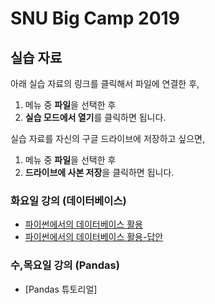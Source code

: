 # SNU Big Camp 2019



## 실습 자료

아래 실습 자료의 링크를 클릭해서 파일에 연결한 후,
1. 메뉴 중 **파일**을 선택한 후
1. **실습 모드에서 열기**를 클릭하면 됩니다.

실습 자료를 자신의 구글 드라이브에 저장하고 싶으면,
1. 메뉴 중 **파일**을 선택한 후
1. **드라이브에 사본 저장**을 클릭하면 됩니다.


### 화요일 강의 (데이터베이스)
- [파이썬에서의 데이터베이스 활용](https://colab.research.google.com/drive/1xvw_RO-dqzOIKxdr7JbjBf7mXCAgb6oY)
- [파이썬에서의 데이터베이스 활용-답안](https://colab.research.google.com/drive/1hy7jKfqBxA6EwqEOVGim9SKGDKIXW_7t)

### 수,목요일 강의 (Pandas)
- [Pandas 튜토리얼] 
